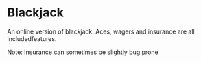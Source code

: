 # Blackjack
An online version of blackjack. Aces, wagers and insurance are all includedfeatures.

Note: Insurance can sometimes be slightly bug prone
